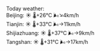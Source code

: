 Today weather:  
Beijing: ☀️   🌡️+26°C 🌬️↘4km/h  
Tianjin: ☀️   🌡️+33°C 🌬️→11km/h  
Shijiazhuang: ☀️   🌡️+37°C 🌬️→9km/h  
Tangshan: ☀️   🌡️+31°C 🌬️→17km/h  
